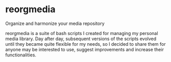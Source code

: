 # reorgmedia
Organize and harmonize your media repository

reorgmedia is a suite of bash scripts I created for managing my personal media library. Day after day, subsequent versions of the scripts evolved until they became quite flexible for my needs, so I decided to share them for anyone may be interested to use, suggest improvements and increase their functionalities.
